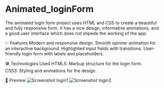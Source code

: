 # Animated_loginForm
The animated login form project uses HTML and CSS to create a beautiful and fully responsive form. It has a nice design, informative animations, and a good user interface which does not impede the working of the app.

✨ Features
Modern and responsive design.
Smooth spinner animation for an interactive background.
Highlighted input fields with transitions.
User-friendly login form with labels and placeholders.

🛠️ Technologies Used
HTML5: Markup structure for the login form.  
CSS3: Styling and animations for the design.

📸 Preview
![Screenshot login1](https://github.com/user-attachments/assets/da9786af-b6ed-4a4f-b691-e08f2eebbf82)
![Screenshot login2](https://github.com/user-attachments/assets/72a2526f-1dcf-4ad8-beac-7d78be7463d3)

